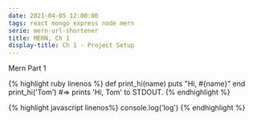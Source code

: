 ```yaml
---
date: 2021-04-05 12:00:00
tags: react mongo express node mern
serie: mern-url-shortener
title: MERN, Ch 1
display-title: Ch 1 - Project Setup
---
```


Mern Part 1
<!--more-->

{% highlight ruby linenos %}
    def print_hi(name)
        puts "Hi, #{name}"
    end
    print_hi('Tom')
    #=> prints 'Hi, Tom' to STDOUT.
{% endhighlight %}

{% highlight javascript linenos%}
    console.log('log')
{% endhighlight %}

